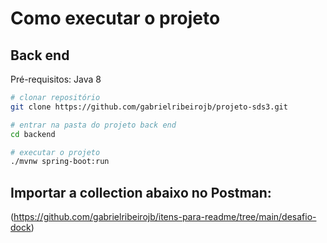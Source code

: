 
# Como executar o projeto

## Back end
Pré-requisitos: Java 8

```bash
# clonar repositório
git clone https://github.com/gabrielribeirojb/projeto-sds3.git

# entrar na pasta do projeto back end
cd backend

# executar o projeto
./mvnw spring-boot:run
```

## Importar a collection abaixo no Postman:

(https://github.com/gabrielribeirojb/itens-para-readme/tree/main/desafio-dock)

